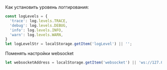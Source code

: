 Как установить уровень логгирования:

```js
const logLevels = {
  'trace': log.levels.TRACE,
  'debug': log.levels.DEBUG,
  'info': log.levels.INFO,
  'warn': log.levels.WARN,
}
let logLevelStr = localStorage.getItem('logLevel') || '';
```


Поменять настройки websocket

```js
let websocketAddress = localStorage.getItem('websocket') || 'ws://127.0.0.1:8000/ws';
```
